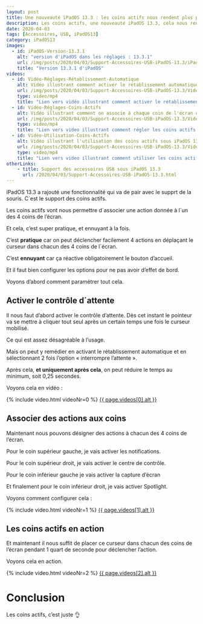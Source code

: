 ```yaml
---
layout: post
title: Une nouveauté iPadOS 13.3 : les coins actifs nous rendent plus productifs
description: Les coins actifs, une nouveauté iPadOS 13.3, cela nous rend bien plus productifs. Voyons comment les configurer comme il faut
date: 2020-04-03
tags: [Accessoires, USB, iPadOS13]
category: iPadOS13
images:
  - id: iPadOS-Version-13.3.1
    alt: "version d'iPadOS dans les réglages : 13.3.1"
    url: /img/posts/2020/04/03/Support-Accessoires-USB-iPadOS-13.3/iPadOS-Version-13.3.1.jpeg
    title: "Version 13.3.1 d'iPadOS"
videos: 
  - id: Vidéo-Réglages-Rétablissement-Automatique
    alt: Vidéo illustrant comment activer le rétablissement automatique sous iPadOS 13
    url: /img/posts/2020/04/03/Support-Accessoires-USB-iPadOS-13.3/Video-Reglages-Retablissement-Automatique.mp4
    type: video/mp4
    title: "Lien vers vidéo illustrant comment activer le rétablissement automatique dans les réglages sous iPadOS 13"
  - id: Vidéo-Réglages-Coins-Actifs
    alt: Vidéo illustrant comment on associe à chaque coin de l'écran une action donnée sous iPadOS 13
    url: /img/posts/2020/04/03/Support-Accessoires-USB-iPadOS-13.3/Video-Reglages-Coins-Actifs.mp4 
    type: video/mp4
    title: "Lien vers video illustrant comment régler les coins actifs sous iPadOS 13"
  - id: Vidéo-Utilisation-Coins-Actifs
    alt: Vidéo illustrant l'utilisation des coins actifs sous iPadOS 13
    url: /img/posts/2020/04/03/Support-Accessoires-USB-iPadOS-13.3/Video-Utilisation-Coins-Actifs.mp4 
    type: video/mp4
    title: "Lien vers video illustrant comment utiliser les coins actifs sous iPadOS 13"
otherLinks: 
    - title: Support des accessoires USB sous iPadOS 13.3
      url: /2020/04/03/Support-Accessoires-USB-iPadOS-13.3.html
---
```


iPadOS 13.3 a rajouté une fonctionnalité qui va de pair avec le supprt de la souris. 
C´est le support des coins actifs.

Les coins actifs vont nous permettre d´associer une action donnée à l´un des 4 coins de l’écran.

Et cela, c’est super pratique, et ennuyant à la fois.

C’est **pratique** car on peut déclencher facilement 4 actions en déplaçant le curseur dans chacun des 4 coins de l´écran.

C’est **ennuyant** car ça réactive obligatoirement le bouton d’accueil. 

Et il faut bien configurer les options pour ne pas avoir d’effet de bord.

Voyons d’abord comment paramétrer tout cela.

## Activer le contrôle d´attente
Il nous faut d’abord activer le contrôle d’attente. 
Dès cet instant le pointeur va se mettre à cliquer tout seul après un certain temps une fois le curseur mobilisé.

Ce qui est assez désagréable à l’usage. 

Mais on peut y remédier en activant le rétablissement automatique et en sélectionnant 2 fois l’option « interrompre l’attente ».

Après cela, **et uniquement après cela**, on peut réduire le temps au minimum, soit 0,25 secondes.

Voyons cela en vidéo :

{% include video.html 
    videoNr=0
%}
[{{ page.videos[0].alt }}][Vidéo-Réglages-Rétablissement-Automatique]

## Associer des actions aux coins
Maintenant nous pouvons désigner des actions à chacun des 4 coins de l’écran.

Pour le coin supérieur gauche, je vais activer les notifications. 

Pour le coin supérieur droit, je vais activer le centre de contrôle.

Pour le coin inférieur gauche je vais activer la capture d’écran 

Et finalement pour le coin inférieur droit, je vais activer Spotlight.

Voyons comment configurer cela :

{% include video.html 
    videoNr=1
%}
[{{ page.videos[1].alt }}][Vidéo-Réglages-Coins-Actifs]

## Les coins actifs en action

Et maintenant il nous suffit de placer ce curseur dans chacun des coins de l’écran pendant 1 quart de seconde pour déclencher l’action.

Voyons cela en action.

{% include video.html 
    videoNr=2
%}
[{{ page.videos[2].alt }}][Vidéo-Utilisation-Coins-Actifs]


# Conclusion

Les coins actifs, c’est juste 👌


[version d'iPadOS dans les réglages : 13.3.1]: /img/posts/2020/04/03/Support-Accessoires-USB-iPadOS-13.3/iPadOS-Version-13.3.1.jpeg "Version 13.3.1 d'iPadOS"

[Vidéo-Réglages-Rétablissement-Automatique]: /img/posts/2020/04/03/Support-Accessoires-USB-iPadOS-13.3/Video-Reglages-Retablissement-Automatique.mp4 "{{ page.videos[7].title }}"

[Vidéo-Réglages-Coins-Actifs]: /img/posts/2020/04/03/Support-Accessoires-USB-iPadOS-13.3/Video-Reglages-Coins-Actifs.mp4 "{{ page.videos[8].title }}"

[Vidéo-Utilisation-Coins-Actifs]: /img/posts/2020/04/03/Support-Accessoires-USB-iPadOS-13.3/Video-Utilisation-Coins-Actifs.mp4 "{{ page.videos[9].title }}"
